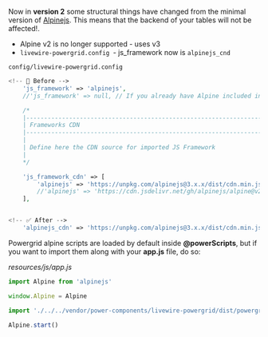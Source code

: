 Now in **version 2** some structural things have changed from the minimal version of [Alpinejs](https://alpinejs.dev/). This means that the backend of your tables will not be affected!.

  - Alpine v2 is no longer supported - uses v3
  - `livewire-powergrid.config `- js_framework now is `alpinejs_cnd`

`config/livewire-powergrid.config`

```php
<!-- 🚫 Before -->
    'js_framework' => 'alpinejs',
    //'js_framework' => null, // If you already have Alpine included in your project

    /*
    |--------------------------------------------------------------------------
    | Frameworks CDN
    |--------------------------------------------------------------------------
    |
    | Define here the CDN source for imported JS Framework
    |
    */

    'js_framework_cdn' => [
        'alpinejs' => 'https://unpkg.com/alpinejs@3.x.x/dist/cdn.min.js',
        //'alpinejs' => 'https://cdn.jsdelivr.net/gh/alpinejs/alpine@v2.8.2/dist/alpine.min.js' //Alpine 2.8
    ],


<!-- ✅ After -->
    'alpinejs_cdn' => 'https://unpkg.com/alpinejs@3.x.x/dist/cdn.min.js',

```

Powergrid alpine scripts are loaded by default inside **@powerScripts**, but if you want to import them along with your **app.js** file, do so:

_resources/js/app.js_
```javascript
import Alpine from 'alpinejs'

window.Alpine = Alpine

import './../../vendor/power-components/livewire-powergrid/dist/powergrid'

Alpine.start()
```